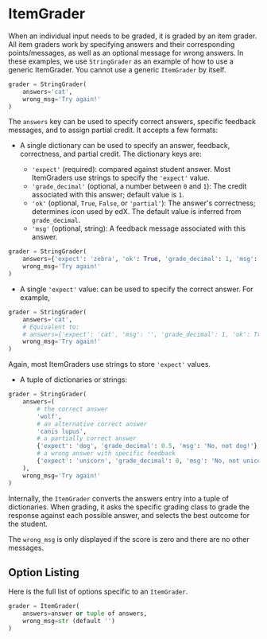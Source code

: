 # ItemGrader

When an individual input needs to be graded, it is graded by an item grader. All item graders work by specifying answers and their corresponding points/messages, as well as an optional message for wrong answers. In these examples, we use `StringGrader` as an example of how to use a generic ItemGrader. You cannot use a generic `ItemGrader` by itself.

```python
grader = StringGrader(
    answers='cat',
    wrong_msg='Try again!'
)
```

The `answers` key can be used to specify correct answers, specific feedback messages, and to assign partial credit. It accepts a few formats:

- A single dictionary can be used to specify an answer, feedback, correctness, and partial credit. The dictionary keys are:

    - `'expect'` (required): compared against student answer. Most ItemGraders use strings to specify the `'expect'` value.
    - `'grade_decimal'` (optional, a number between `0` and `1`): The credit associated with this answer; default value is `1`.
    - `'ok'` (optional, `True`, `False`, or `'partial'`): The answer's correctness; determines icon used by edX. The default value is inferred from `grade_decimal`.
    - `'msg'` (optional, string): A feedback message associated with this answer.

```python
grader = StringGrader(
    answers={'expect': 'zebra', 'ok': True, 'grade_decimal': 1, 'msg': 'Yay!'},
    wrong_msg='Try again!'
)
```

- A single `'expect'` value: can be used to specify the correct answer. For example,

```python
grader = StringGrader(
    answers='cat',
    # Equivalent to:
    # answers={'expect': 'cat', 'msg': '', 'grade_decimal': 1, 'ok': True}
    wrong_msg='Try again!'
)
```

  Again, most ItemGraders use strings to store `'expect'` values.

- A tuple of dictionaries or strings:

```python
grader = StringGrader(
    answers=(
        # the correct answer
        'wolf',
        # an alternative correct answer
        'canis lupus',
        # a partially correct answer
        {'expect': 'dog', 'grade_decimal': 0.5, 'msg': 'No, not dog!'},
        # a wrong answer with specific feedback
        {'expect': 'unicorn', 'grade_decimal': 0, 'msg': 'No, not unicorn!'}
    ),
    wrong_msg='Try again!'
)
```

Internally, the `ItemGrader` converts the answers entry into a tuple of dictionaries. When grading, it asks the specific grading class to grade the response against each possible answer, and selects the best outcome for the student.

The `wrong_msg` is only displayed if the score is zero and there are no other messages.


## Option Listing

Here is the full list of options specific to an `ItemGrader`.
```python
grader = ItemGrader(
    answers=answer or tuple of answers,
    wrong_msg=str (default '')
)
```
